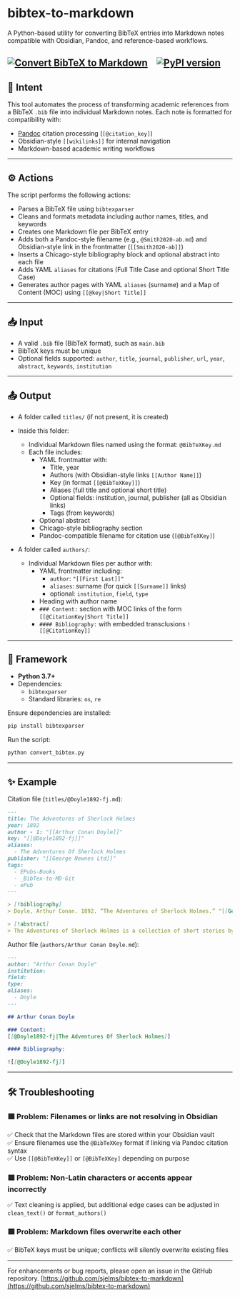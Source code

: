 # bibtex-to-markdown

A Python-based utility for converting BibTeX entries into Markdown notes compatible with Obsidian, Pandoc, and reference-based workflows.

[![Convert BibTeX to Markdown](https://github.com/sjelms/bibtex-to-markdown/actions/workflows/bibtex-to-md.yml/badge.svg)](https://github.com/sjelms/bibtex-to-markdown/actions/workflows/bibtex-to-md.yml)  &nbsp;&nbsp;  [![PyPI version](https://badge.fury.io/py/bibtexparser.svg)](https://badge.fury.io/py/bibtexparser)
---

## 📌 Intent

This tool automates the process of transforming academic references from a BibTeX `.bib` file into individual Markdown notes. Each note is formatted for compatibility with:
- [Pandoc](https://pandoc.org) citation processing (`[@citation_key]`)
- Obsidian-style `[[wikilinks]]` for internal navigation
- Markdown-based academic writing workflows

---

## ⚙️ Actions

The script performs the following actions:

- Parses a BibTeX file using `bibtexparser`
- Cleans and formats metadata including author names, titles, and keywords
- Creates one Markdown file per BibTeX entry
- Adds both a Pandoc-style filename (e.g., `@Smith2020-ab.md`) and Obsidian-style link in the frontmatter (`[[Smith2020-ab]]`)
- Inserts a Chicago-style bibliography block and optional abstract into each file
- Adds YAML `aliases` for citations (Full Title Case and optional Short Title Case)
- Generates author pages with YAML `aliases` (surname) and a Map of Content (MOC) using `[[@key|Short Title]]`

---

## 📥 Input

- A valid `.bib` file (BibTeX format), such as `main.bib`
- BibTeX keys must be unique
- Optional fields supported: `author`, `title`, `journal`, `publisher`, `url`, `year`, `abstract`, `keywords`, `institution`

---

## 📤 Output

- A folder called `titles/` (if not present, it is created)
- Inside this folder:
  - Individual Markdown files named using the format: `@BibTeXKey.md`
  - Each file includes:
    - YAML frontmatter with:
      - Title, year
      - Authors (with Obsidian-style links `[[Author Name]]`)
      - Key (in format `[[@BibTeXKey]]`)
      - Aliases (full title and optional short title)
      - Optional fields: institution, journal, publisher (all as Obsidian links)
      - Tags (from keywords)
    - Optional abstract
    - Chicago-style bibliography section
    - Pandoc-compatible filename for citation use (`[@BibTeXKey]`)

- A folder called `authors/`:
  - Individual Markdown files per author with:
    - YAML frontmatter including:
      - `author`: `"[[First Last]]"`
      - `aliases`: surname (for quick `[[Surname]]` links)
      - optional: `institution`, `field`, `type`
    - Heading with author name
    - `### Content:` section with MOC links of the form `[[@CitationKey|Short Title]]`
    - `#### Bibliography:` with embedded transclusions `![[@CitationKey]]`

---

## 🧱 Framework

- **Python 3.7+**
- Dependencies:
  - `bibtexparser`
  - Standard libraries: `os`, `re`

Ensure dependencies are installed:
```bash
pip install bibtexparser
```

Run the script:
```bash
python convert_bibtex.py
```

---

## ✨ Example

Citation file (`titles/@Doyle1892-fj.md`):
```markdown
---
title: The Adventures of Sherlock Holmes
year: 1892
author - 1: "[[Arthur Conan Doyle]]"
key: "[[@Doyle1892-fj]]"
aliases:
  - The Adventures Of Sherlock Holmes
publisher: "[[George Newnes Ltd]]"
tags:
  - EPubs-Books
  - _BibTex-to-MD-Git
  - ePub
---

> [!bibliography]
> Doyle, Arthur Conan. 1892. “The Adventures of Sherlock Holmes.” "[[George Newnes Ltd]]"

> [!abstract]
> The Adventures of Sherlock Holmes is a collection of short stories by British writer Arthur Conan Doyle, first published on 14 October 1892. It contains the earliest short stories featuring the consulting detective Sherlock Holmes, which had been published in twelve monthly issues of The Strand Magazine from July 1891 to June 1892. The stories are collected in the same sequence, which is not supported by any fictional chronology. The only characters common to all twelve are Holmes and Dr. Watson, and all are related in first-person narrative from Watson's point of view.
```

Author file (`authors/Arthur Conan Doyle.md`):
```markdown
---
author: "Arthur Conan Doyle"
institution:
field:
type:
aliases:
  - Doyle
---

## Arthur Conan Doyle

### Content:
[[@Doyle1892-fj|The Adventures Of Sherlock Holmes]]

#### Bibliography:

![[@Doyle1892-fj]]
```

---

## 🛠️ Troubleshooting

### 🟥 Problem: Filenames or links are not resolving in Obsidian  
✅ Check that the Markdown files are stored within your Obsidian vault  
✅ Ensure filenames use the `@BibTeXKey` format if linking via Pandoc citation syntax  
✅ Use `[[@BibTeXKey]]` or `[@BibTeXKey]` depending on purpose

### 🟥 Problem: Non-Latin characters or accents appear incorrectly  
✅ Text cleaning is applied, but additional edge cases can be adjusted in `clean_text()` or `format_authors()`

### 🟥 Problem: Markdown files overwrite each other  
✅ BibTeX keys must be unique; conflicts will silently overwrite existing files

---

For enhancements or bug reports, please open an issue in the GitHub repository. [https://github.com/sjelms/bibtex-to-markdown](https://github.com/sjelms/bibtex-to-markdown)
